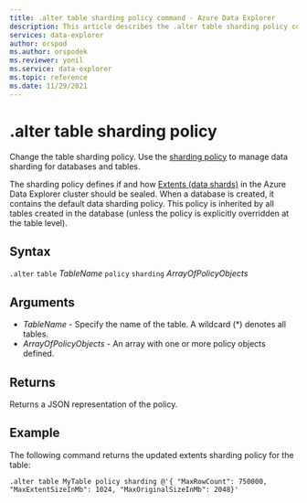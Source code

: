 ```yaml
---
title: .alter table sharding policy command - Azure Data Explorer
description: This article describes the .alter table sharding policy command in Azure Data Explorer.
services: data-explorer
author: orspod
ms.author: orspodek
ms.reviewer: yonil
ms.service: data-explorer
ms.topic: reference
ms.date: 11/29/2021
---
```

# .alter table sharding policy

Change the table sharding policy. Use the [sharding policy](../management/shardingpolicy.md) to manage data sharding for databases and tables.  

The sharding policy defines if and how [Extents (data shards)](../management/extents-overview.md) in the Azure Data Explorer cluster should be sealed. When a database is created, it contains the default data sharding policy. This policy is inherited by all tables created in the database (unless the policy is explicitly overridden at the table level).

## Syntax

`.alter` `table` *TableName* `policy` `sharding` *ArrayOfPolicyObjects*

## Arguments

- *TableName* - Specify the name of the table. A wildcard (*) denotes all tables.
- *ArrayOfPolicyObjects* - An array with one or more policy objects defined.

## Returns

Returns a JSON representation of the policy.

## Example

The following command  returns the updated extents sharding policy for the table:

```kusto
.alter table MyTable policy sharding @'{ "MaxRowCount": 750000, "MaxExtentSizeInMb": 1024, "MaxOriginalSizeInMb": 2048}'
```